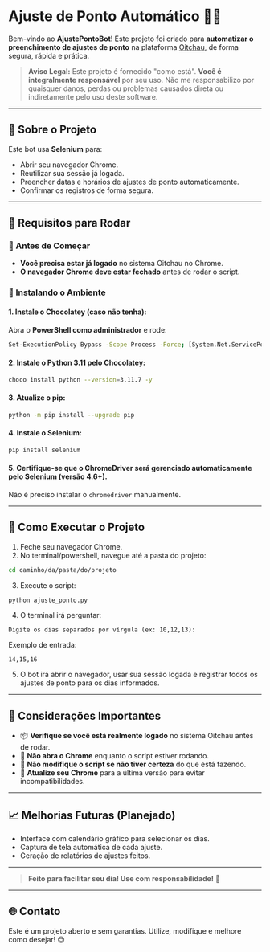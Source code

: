 # Ajuste de Ponto Automático 📅🚀

Bem-vindo ao **AjustePontoBot**! Este projeto foi criado para **automatizar o preenchimento de ajustes de ponto** na plataforma [Oitchau](https://admin.oitchau.com.br/punches/), de forma segura, rápida e prática.

> **Aviso Legal:** Este projeto é fornecido "como está". **Você é integralmente responsável** por seu uso. Não me responsabilizo por quaisquer danos, perdas ou problemas causados direta ou indiretamente pelo uso deste software.

---

## 🔹 Sobre o Projeto

Este bot usa **Selenium** para:
- Abrir seu navegador Chrome.
- Reutilizar sua sessão já logada.
- Preencher datas e horários de ajustes de ponto automaticamente.
- Confirmar os registros de forma segura.

---

## 🔹 Requisitos para Rodar

### 📅 Antes de Começar
- **Você precisa estar já logado** no sistema Oitchau no Chrome.
- **O navegador Chrome deve estar fechado** antes de rodar o script.

### 🔧 Instalando o Ambiente

#### 1. Instale o Chocolatey (caso não tenha):

Abra o **PowerShell como administrador** e rode:

```bash
Set-ExecutionPolicy Bypass -Scope Process -Force; [System.Net.ServicePointManager]::SecurityProtocol = [System.Net.ServicePointManager]::SecurityProtocol -bor 3072; iwr https://community.chocolatey.org/install.ps1 -UseBasicParsing | iex
```

#### 2. Instale o Python 3.11 pelo Chocolatey:

```bash
choco install python --version=3.11.7 -y
```

#### 3. Atualize o pip:

```bash
python -m pip install --upgrade pip
```

#### 4. Instale o Selenium:

```bash
pip install selenium
```

#### 5. Certifique-se que o ChromeDriver será gerenciado automaticamente pelo Selenium (versão 4.6+).

Não é preciso instalar o `chromedriver` manualmente.

---

## 🔹 Como Executar o Projeto

1. Feche seu navegador Chrome.
2. No terminal/powershell, navegue até a pasta do projeto:

```bash
cd caminho/da/pasta/do/projeto
```

3. Execute o script:

```bash
python ajuste_ponto.py
```

4. O terminal irá perguntar:

```plaintext
Digite os dias separados por vírgula (ex: 10,12,13):
```

Exemplo de entrada:

```plaintext
14,15,16
```

5. O bot irá abrir o navegador, usar sua sessão logada e registrar todos os ajustes de ponto para os dias informados.

---

## 🔹 Considerações Importantes

- 📦 **Verifique se você está realmente logado** no sistema Oitchau antes de rodar.
- 🔐 **Não abra o Chrome** enquanto o script estiver rodando.
- 🚫 **Não modifique o script se não tiver certeza** do que está fazendo.
- 🔧 **Atualize seu Chrome** para a última versão para evitar incompatibilidades.

---

## 📈 Melhorias Futuras (Planejado)
- Interface com calendário gráfico para selecionar os dias.
- Captura de tela automática de cada ajuste.
- Geração de relatórios de ajustes feitos.

---

> **Feito para facilitar seu dia! Use com responsabilidade!** 🚀

---

## 🌐 Contato

Este é um projeto aberto e sem garantias.
Utilize, modifique e melhore como desejar! 😉
